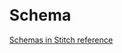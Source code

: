 # Schema

[Schemas in Stitch reference](https://github.com/singer-io/getting-started/blob/master/docs/DISCOVERY_MODE.md#schemas-in-stitch)

